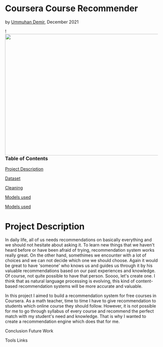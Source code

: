 # Coursera Course Recommender
by [Ummuhan Demir](https://github.com/UmmuDem), December 2021

!<a href="url"><img src="https://user-images.githubusercontent.com/55329025/145736875-983db9b4-82c7-4cc7-ba88-f9b171a66774.jpeg" align="left" height="400" width="800" ></a>




### Table of Contents  
[Project Description](#project-description)

[Dataset](#dataset)

[Cleaning](#cleaning)

[Models used](#models-used)

[Models used](#models-used)


# Project Description

In daily life, all of us needs recommendations on basically everything and we should not hesitate about asking it. To learn new things that we haven't heard before or have been afraid of trying, recommendation system works really great. On the other hand, somethimes we encounter with a lot of choices and we can not decide which one we should choose. Again it would be great to have 'someone' who knows us and guides us through it by his valuable recommendations based on our past experiences and knowledge. Of course, not quite possible to have that person. Soooo, let's create one. I think that as natural language processing is evolving, this kind of content-based recommendation systems will be more accurate and valuable. 

In this project I aimed to build a recommendation system for free courses in Coursera. As a math teacher, time to time I have to give recommendation to students which online course they should follow. However, it is not possible for me to go through syllabus of every course and recommend the perfect match with my student's need and knowledge. That is why I wanted to create a recommendation engine which does that for me. 




Conclusion
Future Work

Tools
Links
